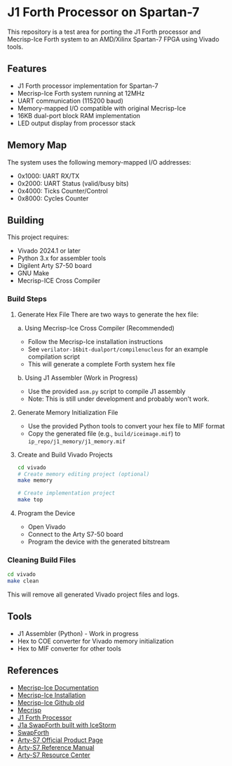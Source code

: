 # J1 Forth Processor on Spartan-7

This repository is a test area for porting the J1 Forth processor and Mecrisp-Ice Forth system to an AMD/Xilinx Spartan-7 FPGA using Vivado tools. 

## Features

- J1 Forth processor implementation for Spartan-7
- Mecrisp-Ice Forth system running at 12MHz
- UART communication (115200 baud)
- Memory-mapped I/O compatible with original Mecrisp-Ice
- 16KB dual-port block RAM implementation
- LED output display from processor stack

## Memory Map

The system uses the following memory-mapped I/O addresses:

- 0x1000: UART RX/TX
- 0x2000: UART Status (valid/busy bits)
- 0x4000: Ticks Counter/Control
- 0x8000: Cycles Counter

## Building

This project requires:
- Vivado 2024.1 or later
- Python 3.x for assembler tools
- Digilent Arty S7-50 board
- GNU Make
- Mecrisp-ICE Cross Compiler

### Build Steps

1. Generate Hex File
   There are two ways to generate the hex file:
   
   a. Using Mecrisp-Ice Cross Compiler (Recommended)
   - Follow the Mecrisp-Ice installation instructions
   - See `verilator-16bit-dualport/compilenucleus` for an example compilation script
   - This will generate a complete Forth system hex file
   
   b. Using J1 Assembler (Work in Progress)
   - Use the provided `asm.py` script to compile J1 assembly
   - Note: This is still under development and probably won't work.

2. Generate Memory Initialization File
   - Use the provided Python tools to convert your hex file to MIF format
   - Copy the generated file (e.g., `build/iceimage.mif`) to `ip_repo/j1_memory/j1_memory.mif`

3. Create and Build Vivado Projects
   ```bash
   cd vivado
   # Create memory editing project (optional)
   make memory
   
   # Create implementation project
   make top
   ```

4. Program the Device
   - Open Vivado
   - Connect to the Arty S7-50 board
   - Program the device with the generated bitstream

### Cleaning Build Files

```bash
cd vivado
make clean
```

This will remove all generated Vivado project files and logs.

## Tools

- J1 Assembler (Python) - Work in progress
- Hex to COE converter for Vivado memory initialization
- Hex to MIF converter for other tools

## References

- [Mecrisp-Ice Documentation](https://mecrisp-ice.readthedocs.io/en/latest/index.html)
- [Mecrisp-Ice Installation](https://mecrisp-ice.readthedocs.io/en/latest/usage.html)
- [Mecrisp-Ice Github old](https://github.com/zuloloxi/mecrisp-ice)
- [Mecrisp](https://mecrisp.sourceforge.net/)
- [J1 Forth Processor](https://excamera.com/sphinx/fpga-j1.html)
- [J1a SwapForth built with IceStorm](https://excamera.com/sphinx/article-j1a-swapforth.html)
- [SwapForth](https://github.com/jamesbowman/swapforth)
- [Arty-S7 Official Product Page](https://digilent.com/shop/arty-s7-spartan-7-fpga-development-board/)
- [Arty-S7 Reference Manual](https://digilent.com/reference/programmable-logic/arty-s7/reference-manual)
- [Arty-S7 Resource Center](https://digilent.com/reference/programmable-logic/arty-s7/start)
